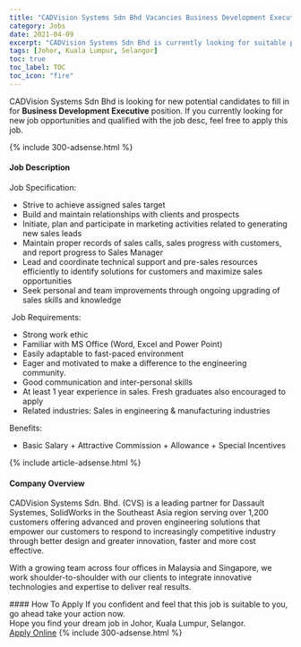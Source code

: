 ```yaml
---
title: "CADVision Systems Sdn Bhd Vacancies Business Development Executive" 
category: Jobs 
date: 2021-04-09 
excerpt: "CADVision Systems Sdn Bhd is currently looking for suitable person to fill in the Business Development Executive which based in Johor, Kuala Lumpur, Selangor" 
tags: [Johor, Kuala Lumpur, Selangor] 
toc: true 
toc_label: TOC 
toc_icon: "fire" 
--- 
```


<p>CADVision Systems Sdn Bhd is looking for new potential candidates to fill in for <b>Business Development Executive</b> position. If you currently looking for new job opportunities and qualified with the job desc, feel free to apply this job.
</p>{% include 300-adsense.html %} 
<div><div><h4>Job Description</h4></div><div><div><span><div><p>Job Specification:</p><ul><li>Strive to achieve assigned sales target</li><li>Build and maintain relationships with clients and prospects</li><li>Initiate, plan and participate in marketing activities related to generating new sales leads</li><li>Maintain proper records of sales calls, sales progress with customers, and report progress to Sales Manager</li><li>Lead and coordinate technical support and pre-sales resources efficiently to identify solutions for customers and maximize sales opportunities</li><li>Seek personal and team improvements through ongoing upgrading of sales skills and knowledge</li></ul><p>&#160;Job Requirements:</p><ul><li>Strong work ethic</li><li>Familiar with MS Office (Word, Excel and Power Point)</li><li>Easily adaptable to fast-paced environment</li><li>Eager and motivated to make a difference to the engineering community.</li><li>Good communication and inter-personal skills</li><li>At least 1 year experience in sales. Fresh graduates also encouraged to apply</li><li>Related industries: Sales in engineering &amp; manufacturing industries</li></ul><p>Benefits:</p><ul><li>Basic Salary + Attractive Commission + Allowance + Special Incentives</li></ul></div></span></div></div></div> 
{% include article-adsense.html %} 
<div><div><h4>Company Overview</h4></div><div><div><span><div><p>CADVision Systems Sdn. Bhd. (CVS) is a leading partner for Dassault Systemes, SolidWorks in the Southeast Asia region serving over 1,200 customers offering advanced and proven engineering solutions that empower our customers to respond to increasingly competitive industry through better design and greater innovation, faster and more cost effective.</p><p>With a growing team across four offices in Malaysia and Singapore, we work shoulder-to-shoulder with our clients to integrate innovative technologies and expertise to deliver real results.</p></div></span></div></div></div> 
#### How To Apply 
If you confident and feel that this job is suitable to you, go ahead take your action now. <br/> 
Hope you find your dream job in Johor, Kuala Lumpur, Selangor. <br/> 
<a href="https://www.jobstreet.com.my/en/job/business-development-executive-4532733?jobId=jobstreet-my-job-4532733&" class="btn btn--info" target="_blank" rel="nofollow noopenner">Apply Online</a> 
{% include 300-adsense.html %} 